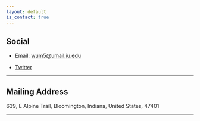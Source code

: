 ```yaml
---
layout: default
is_contact: true
---
```


## Social

* Email: [wum5@umail.iu.edu](mailto:wum5@umail.iu.edu)

* [Twitter](https://twitter.com/Meng_Life)

---

## Mailing Address

639, E Alpine Trail,
Bloomington, Indiana,
United States, 47401

---

